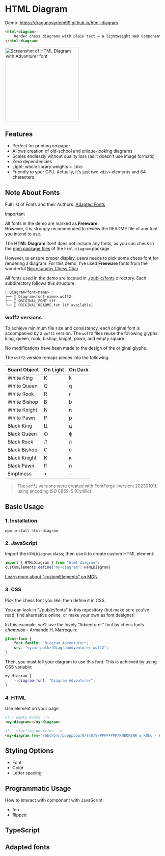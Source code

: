 # HTML Diagram

Demo: https://dragunovartem99.github.io/html-diagram

```html
<html-diagram>
    Render chess diagrams with plain text – a lightweight Web Component
</html-diagram>
```

<img src="https://github.com/user-attachments/assets/acb26d89-d62e-4044-9fb1-b77c4869c877" width="240" alt="Screenshot of HTML Diagram with Adventurer font">

## Features

- Perfect for printing on paper
- Allows creation of old-school and unique-looking diagrams
- Scales endlessly without quality loss (as it doesn't use image formats)
- Zero dependencies
- Light: whole library weights `< 10kb`
- Friendly to your CPU. Actually, it's just two `<div>` elements and 64 characters

## Note About Fonts

Full list of Fonts and their Authors: [Adapted Fonts](#adapted-fonts)

> [!IMPORTANT]
> All fonts in the demo are marked as **Freeware**.  
> However, it is strongly recommended to review the README file of any font you intend to use.

The **HTML Diagram** itself does not include any fonts, as you can check in the [npm package files](https://www.npmjs.com/package/html-diagram?activeTab=code) of the `html-diagram` package.

However, to ensure proper display, users needs to pick some chess font for rendering a diagram. For this demo, I've used **Freeware** fonts from the wonderful [Nørresundby Chess Club](https://www.enpassant.dk/chess/fonteng.htm).

All fonts used in the demo are located in [./public/fonts](https://github.com/dragunovartem99/html-diagram/tree/main/public/fonts) directory. Each subdirectory follows this structure:

```
📂 Diagram<font-name>
├── 📄 Diagram<font-name>.woff2
├── 📄 ORIGINAL_FONT.ttf
└── 📄 ORIGINAL_README.txt (if available)
```

### woff2 versions

To achieve minimum file size and consistency, each original font is accompanied by a `woff2` version. The `woff2` files reuse the following glyphs: king, queen, rook, bishop, knight, pawn, and empty square.

No modifications have been made to the design of the original glyphs.

The `woff2` version remaps pieces into the following:

| Board Object | On Light | On Dark |
| ------------ | -------- | ------- |
| White King   | K        | k       |
| White Queen  | Q        | q       |
| White Rook   | R        | r       |
| White Bishop | B        | b       |
| White Knight | N        | n       |
| White Pawn   | P        | p       |
| Black King   | Ц        | ц       |
| Black Queen  | Ф        | ф       |
| Black Rook   | Л        | л       |
| Black Bishop | С        | с       |
| Black Knight | К        | к       |
| Black Pawn   | П        | п       |
| Emptiness    | +        | -       |

> The `woff2` versions were created with FontForge (version: 20230101), using encoding ISO 8859-5 (Cyrillic).

## Basic Usage

### 1. Installation

```shell
npm install html-diagram
```

### 2. JavaScript

Import the `HTMLDiagram` class; then use it to create custom HTML element:

```js
import { HTMLDiagram } from "html-diagram";
customElements.define("my-diagram", HTMLDiagram)
```

[Learn more about "customElements" on MDN](https://developer.mozilla.org/en-US/docs/Web/API/Web_components/Using_custom_elements)

### 3. CSS

Pick the chess font you like; then define it in CSS.

You can look in "./public/fonts" in this repository (but make sure you've read, find alternative online, or make your own as font designer!

In this example, we'll use the lovely "Adventurer" font by chess fonts _champion_ - Armando H. Marroquin:

```css
@font-face {
    font-family: "Diagram Adventurer";
    src: "<your-path>/DiagramAdventurer.woff2";
}
```

Then, you must tell your diagram to use this font. This is achieved by using CSS variable:

```css
my-diagram {
    --diagram-font: "Diagram Adventurer";
}
```

### 4. HTML

Use element on your page

```html
<!-- empty board -->
<my-diagram></my-diagram>

<!-- starting position -->
<my-diagram fen="rnbqkbnr/pppppppp/8/8/8/8/PPPPPPPP/RNBQKBNR w KQkq - 0 1"></my-diagram>
```

## Styling Options

- Font
- Color
- Letter spacing

## Programmatic Usage

How to interact with component with JavaScript

- fen
- flipped

## TypeScript

## Adapted fonts
